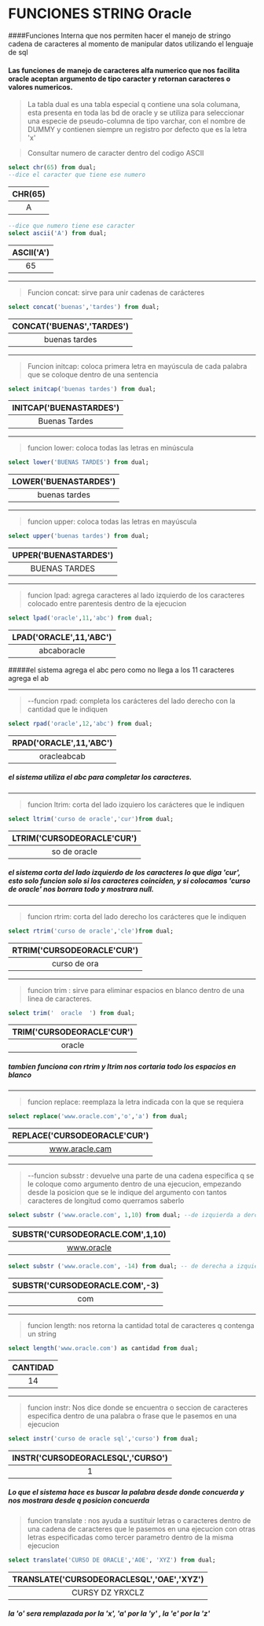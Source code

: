 # FUNCIONES  STRING Oracle
####Funciones Interna que nos permiten hacer el manejo de stringo cadena de caracteres al momento de manipular datos utilizando el lenguaje de sql
#### Las funciones de manejo de caracteres alfa numerico que nos facilita oracle aceptan argumento de tipo caracter y retornan caracteres o valores numericos.

>La tabla dual es una tabla especial q contiene una sola columana, esta presenta en toda las bd de oracle y se utiliza para seleccionar una especie de pseudo-columna de tipo varchar, con el nombre de DUMMY y contienen siempre un registro por defecto que es la letra 'x'

>Consultar numero de caracter dentro del codigo ASCII
```sql
select chr(65) from dual;
--dice el caracter que tiene ese numero
```
|CHR(65)|
|:-------:|
|A|

```sql
--dice que numero tiene ese caracter
select ascii('A') from dual;
```
|ASCII('A')|
|:-------:|
|65|
___

> Funcion concat: sirve para unir cadenas de carácteres
```sql
select concat('buenas','tardes') from dual;
```
|CONCAT('BUENAS','TARDES')|
|:-------:|
|buenas tardes|

___

> Funcion initcap: coloca primera letra en mayúscula de cada palabra que se coloque dentro de una sentencia

```SQL
select initcap('buenas tardes') from dual;
```
|INITCAP('BUENASTARDES')|
|:-------:|
|Buenas Tardes|

___

> funcion lower: coloca todas las letras en minúscula
```sql
select lower('BUENAS TARDES') from dual;
```
|LOWER('BUENASTARDES')|
|:-------:|
|buenas tardes|

___

> funcion upper: coloca todas las letras en mayúscula
```sql
select upper('buenas tardes') from dual;
```
|UPPER('BUENASTARDES')|
|:-------:|
|BUENAS TARDES|

___

> funcion lpad: agrega caracteres al lado izquierdo de los caracteres colocado entre parentesis dentro de la ejecucion


```sql
select lpad('oracle',11,'abc') from dual;
```
|LPAD('ORACLE',11,'ABC')|
|:-------:|
|abcaboracle|

#####el sistema agrega el abc pero como no llega a los 11 caracteres agrega el ab

___

>--funcion rpad: completa los carácteres del lado derecho con la cantidad que le indiquen

```sql
select rpad('oracle',12,'abc') from dual;
```
|RPAD('ORACLE',11,'ABC')|
|:-------:|
|oracleabcab|
##### el sistema utiliza el abc para completar los caracteres.

___
> funcion ltrim: corta del lado izquiero los carácteres que le indiquen
``` sql
select ltrim('curso de oracle','cur')from dual;
```
|LTRIM('CURSODEORACLE'CUR')|
|:-------:|
|so de oracle|
##### el sistema corta del lado izquierdo de los caracteres lo que diga 'cur', esto solo funcion solo si los caracteres coinciden, y si colocamos 'curso de oracle' nos borrara todo y mostrara null.

___

> funcion rtrim: corta del lado derecho los carácteres que le indiquen
``` sql
select rtrim('curso de oracle','cle')from dual;
```
|RTRIM('CURSODEORACLE'CUR')|
|:-------:|
|curso de ora|

___

>funcion trim : sirve para eliminar espacios en blanco dentro de una linea de caracteres.
``` sql
select trim('  oracle  ') from dual;
```
|TRIM('CURSODEORACLE'CUR')|
|:-------:|
|oracle|

##### tambien funciona con rtrim y ltrim nos cortaria todo los espacios en blanco

___

>funcion replace: reemplaza la letra indicada con la que se requiera

```sql
select replace('www.oracle.com','o','a') from dual;
```
|REPLACE('CURSODEORACLE'CUR')|
|:-------:|
|www.aracle.cam|

___

>--funcion subsstr : devuelve una parte de una cadena especifica q se le coloque como argumento dentro de una ejecucion, empezando desde la posicion que se le indique del argumento con tantos caracteres de longitud como querramos saberlo

```sql
select substr ('www.oracle.com', 1,10) from dual; --de izquierda a dercha
```
|SUBSTR('CURSODEORACLE.COM',1,10)|
|:-------:|
|www.oracle|

```sql
select substr ('www.oracle.com', -14) from dual; -- de derecha a izquierda
```
|SUBSTR('CURSODEORACLE.COM',-3)|
|:-------:|
|com|

___

> funcion length: nos retorna la cantidad total de caracteres q contenga un string

```sql
select length('www.oracle.com') as cantidad from dual;
```
|CANTIDAD|
|:-------:|
|14|

___

> funcion instr: Nos dice donde se encuentra o seccion de caracteres especifica dentro de una palabra o frase que le pasemos en una ejecucion

```sql
select instr('curso de oracle sql','curso') from dual;
```
|INSTR('CURSODEORACLESQL','CURSO')|
|:-------:|
|1|
##### Lo que el sistema hace es buscar la palabra desde donde concuerda y nos mostrara desde q posicion  concuerda

> funcion translate : nos ayuda a sustituir letras o caracteres dentro de una cadena de caracteres que le pasemos en una ejecucion con otras letras especificadas como tercer parametro dentro de la misma ejecucion
```sql
select translate('CURSO DE ORACLE','AOE', 'XYZ') from dual;
```
|TRANSLATE('CURSODEORACLESQL','OAE','XYZ')|
|:-------:|
|CURSY DZ YRXCLZ|

##### la 'o' sera remplazada por la 'x', 'a' por la 'y' , la 'e' por la 'z'













